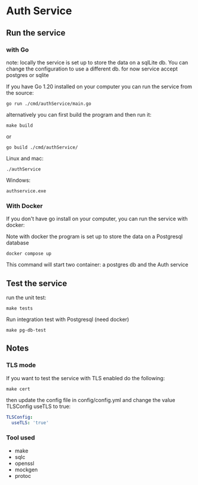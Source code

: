 # Auth Service

## Run the service

### with Go
note: locally the service is set up to store the data on a sqlLite db. You can change the configuration to use a different db. for now service accept postgres or sqlite  

If you have Go 1.20 installed on your computer you can run the service from the source:
```shell
go run ./cmd/authService/main.go
```
alternatively you can first build the program and then run it:

```shell
make build
```
or
```shell
go build ./cmd/authService/
```
Linux and mac:
```shell
./authService
```
Windows:
```shell
authservice.exe
```
### With Docker
If you don't have go install on your computer, you can run the service with docker:

Note with docker the program is set up to store the data on a Postgresql database
```shell
docker compose up
```
This command will start two container: a postgres db and the Auth service

## Test the service
run the unit test:
```shell
make tests
```
Run integration test with Postgresql (need docker)

```shell
make pg-db-test
```

## Notes
### TLS mode
If you want to test the service with TLS enabled do the following:
```shell
make cert
```
then update the config file in config/config.yml and change the value TLSConfig useTLS to true:  
```yaml
TLSConfig:
  useTLS: 'true'
```
### Tool used
 - make
 - sqlc
 - openssl
 - mockgen
 - protoc

